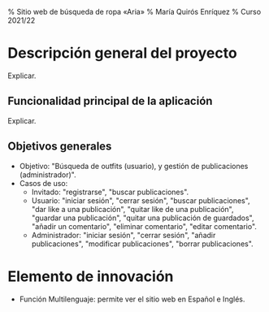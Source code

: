 % Sitio web de búsqueda de ropa «Aria»
% María Quirós Enríquez
% Curso 2021/22

# Descripción general del proyecto

Explicar.

## Funcionalidad principal de la aplicación

Explicar.

## Objetivos generales

* Objetivo: "Búsqueda de outfits (usuario), y gestión de publicaciones (administrador)".
* Casos de uso: 
    * Invitado: "registrarse", "buscar publicaciones".
    * Usuario: "iniciar sesión", "cerrar sesión", "buscar publicaciones", "dar like a una publicación", "quitar like de una publicación", "guardar una publicación", "quitar una publicación de guardados", "añadir un comentario", "eliminar comentario", "editar comentario".
    * Administrador: "iniciar sesión", "cerrar sesión", "añadir publicaciones", "modificar publicaciones", "borrar publicaciones".

# Elemento de innovación

  * Función Multilenguaje: permite ver el sitio web en Español e Inglés.
